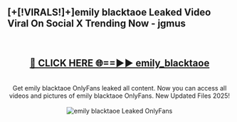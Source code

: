 <h2>[+[!VIRALS!]+]emily blacktaoe Leaked Video Viral On Social X Trending Now - jgmus</h2>
<br>
<div align="center">
<h2><a href="https://libra.edu.pl?emily_blacktaoe" rel="nofollow">🔴 CLICK HERE 🌐==►► emily_blacktaoe</a></h2>
<br>
Get emily blacktaoe OnlyFans leaked all content. Now you can access all videos and pictures of emily blacktaoe OnlyFans. New Updated Files 2025!
<br>
<br>
<a href="https://libra.edu.pl?emily_blacktaoe" rel="nofollow" data-target="animated-image.originalLink"><img src="https://i.ibb.co.com/WyWwxjT/player-gif2.gif" alt="emily blacktaoe Leaked OnlyFans" style="max-width: 100%; display: inline-block;" data-target="animated-image.originalImage"></a>
</div>
<br>